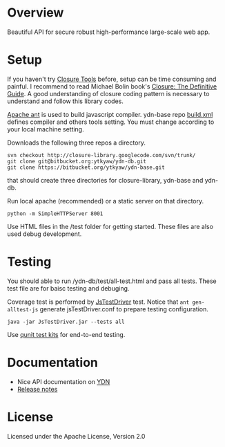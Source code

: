 # Overview #

Beautiful API for secure robust high-performance large-scale web app.

# Setup #

If you haven't try [Closure Tools](https://developers.google.com/closure/) before,
setup can be time consuming and painful. I recommend to read
Michael Bolin book's [Closure: The Definitive Guide](http://shop.oreilly.com/product/0636920001416.do).
A good understanding of closure coding pattern is necessary to understand and
follow this library codes.

[Apache ant](http://ant.apache.org/) is used to build javascript compiler. ydn-base repo
[build.xml](https://bitbucket.org/ytkyaw/ydn-base/raw/master/build.xml) defines compiler
and others tools setting. You must change according to your local machine setting.

Downloads the following three repos a directory.

    svn checkout http://closure-library.googlecode.com/svn/trunk/
    git clone git@bitbucket.org:ytkyaw/ydn-db.git
    git clone https://bitbucket.org/ytkyaw/ydn-base.git

that should create three directories for closure-library, ydn-base and ydn-db.

Run local apache (recommended) or a static server on that directory.

    python -m SimpleHTTPServer 8001

Use HTML files in the /test folder for getting started. These files are also used debug development.

# Testing #

You should able to run /ydn-db/test/all-test.html and pass all tests. These test
file are for baisc testing and debuging.

Coverage test is performed by [JsTestDriver](http://code.google.com/p/js-test-driver/)
test. Notice that `ant gen-alltest-js` generate jsTestDriver.conf to prepare testing
configuration.

    java -jar JsTestDriver.jar --tests all

Use [qunit test kits](http://dev.yathit.com/test/compatibility_test.html) for end-to-end testing.

# Documentation #

* Nice API documentation on [YDN](http://dev.yathit.com/api-reference/ydn-db/storage.html)
* [Release notes](https://bitbucket.org/ytkyaw/ydn-db/wiki/Release_notes)


# License #
Licensed under the Apache License, Version 2.0